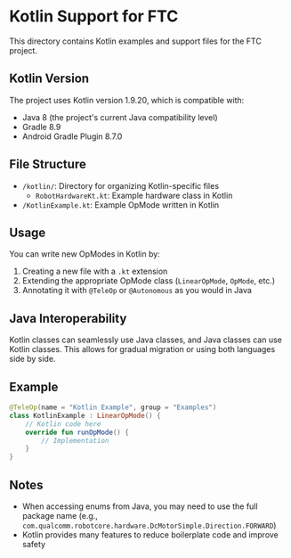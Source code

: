 # Kotlin Support for FTC

This directory contains Kotlin examples and support files for the FTC project.

## Kotlin Version

The project uses Kotlin version 1.9.20, which is compatible with:
- Java 8 (the project's current Java compatibility level)
- Gradle 8.9
- Android Gradle Plugin 8.7.0

## File Structure

- `/kotlin/`: Directory for organizing Kotlin-specific files
  - `RobotHardwareKt.kt`: Example hardware class in Kotlin
- `/KotlinExample.kt`: Example OpMode written in Kotlin

## Usage

You can write new OpModes in Kotlin by:
1. Creating a new file with a `.kt` extension
2. Extending the appropriate OpMode class (`LinearOpMode`, `OpMode`, etc.)
3. Annotating it with `@TeleOp` or `@Autonomous` as you would in Java

## Java Interoperability

Kotlin classes can seamlessly use Java classes, and Java classes can use Kotlin classes. This allows for gradual migration or using both languages side by side.

## Example

```kotlin
@TeleOp(name = "Kotlin Example", group = "Examples")
class KotlinExample : LinearOpMode() {
    // Kotlin code here
    override fun runOpMode() {
        // Implementation
    }
}
```

## Notes

- When accessing enums from Java, you may need to use the full package name (e.g., `com.qualcomm.robotcore.hardware.DcMotorSimple.Direction.FORWARD`)
- Kotlin provides many features to reduce boilerplate code and improve safety